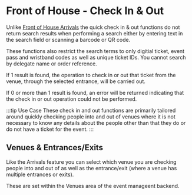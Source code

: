 # Front of House - Check In &amp; Out

Unlike [Front of House Arrivals](/guide/front-of-house/arrivals) the quick check in &amp; out functions do not return search results when performing a search either by entering text in the search field or scanning a barcode or QR code.

These functions also restrict the search terms to only digitial ticket, event pass and wristband codes as well as unique ticket IDs. You cannot search by delegate name or order reference.

If 1 result is found, the operation to check in or out that ticket from the venue, through the selected entrance, will be carried out.

If 0 or more than 1 result is found, an error will be returned indicating that the check in or out operation could not be performed.

:::tip Use Case
These check in and out functions are primarily tailored around quickly checking people into and out of venues where it is not necessary to know any details about the people other than that they do or do not have a ticket for the event.
:::

## Venues & Entrances/Exits

Like the Arrivals feature you can select which venue you are checking people into and out of as well as the entrance/exit (where a venue has multiple entrances or exits).

These are set within the Venues area of the event manageent backend.
